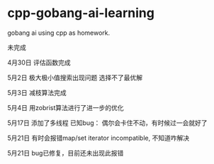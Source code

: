 # cpp-gobang-ai-learning
gobang ai using cpp as homework.

未完成

4月30日 评估函数完成

5月2日 极大极小值搜索出现问题 选择不了最优解

5月3日 减枝算法完成 

5月4日 用zobrist算法进行了进一步的优化

5月17日 添加了多线程
已知bug： 偶尔会卡住不动，有时候过一会就好了

5月21日 有时会报错map/set iterator incompatible, 不知道咋解决

5月21日 bug已修复，目前还未出现此报错
